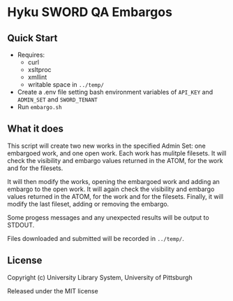 # Hyku SWORD QA Embargos

## Quick Start

* Requires:
  * curl
  * xsltproc
  * xmllint
  * writable space in `../temp/`
* Create a .env file setting bash environment variables of `API_KEY` and `ADMIN_SET` and `SWORD_TENANT`
* Run `embargo.sh`

## What it does

This script will create two new works in the specified Admin Set: one embargoed work, and one open work.  Each work has mulitple filesets.  It will check the visibility and embargo values returned in the ATOM, for the work and for the filesets.

It will then modify the works, opening the embargoed work and adding an embargo to the open work.  It will again check the visibility and embargo values returned in the ATOM, for the work and for the filesets.  Finally, it will modify the last fileset, adding or removing the embargo.

Some progess messages and any unexpected results will be output to STDOUT.

Files downloaded and submitted will be recorded in `../temp/`.

## License

Copyright (c) University Library System, University of Pittsburgh

Released under the MIT license
